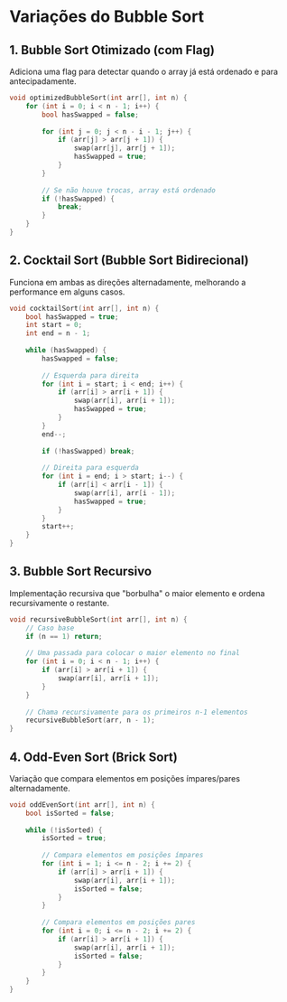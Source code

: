 # Variações do Bubble Sort

## 1. Bubble Sort Otimizado (com Flag)
Adiciona uma flag para detectar quando o array já está ordenado e para antecipadamente.

```cpp
void optimizedBubbleSort(int arr[], int n) {
    for (int i = 0; i < n - 1; i++) {
        bool hasSwapped = false;
        
        for (int j = 0; j < n - i - 1; j++) {
            if (arr[j] > arr[j + 1]) {
                swap(arr[j], arr[j + 1]);
                hasSwapped = true;
            }
        }
        
        // Se não houve trocas, array está ordenado
        if (!hasSwapped) {
            break;
        }
    }
}
```

## 2. Cocktail Sort (Bubble Sort Bidirecional)
Funciona em ambas as direções alternadamente, melhorando a performance em alguns casos.

```cpp
void cocktailSort(int arr[], int n) {
    bool hasSwapped = true;
    int start = 0;
    int end = n - 1;
    
    while (hasSwapped) {
        hasSwapped = false;
        
        // Esquerda para direita
        for (int i = start; i < end; i++) {
            if (arr[i] > arr[i + 1]) {
                swap(arr[i], arr[i + 1]);
                hasSwapped = true;
            }
        }
        end--;
        
        if (!hasSwapped) break;
        
        // Direita para esquerda
        for (int i = end; i > start; i--) {
            if (arr[i] < arr[i - 1]) {
                swap(arr[i], arr[i - 1]);
                hasSwapped = true;
            }
        }
        start++;
    }
}
```

## 3. Bubble Sort Recursivo
Implementação recursiva que "borbulha" o maior elemento e ordena recursivamente o restante.

```cpp
void recursiveBubbleSort(int arr[], int n) {
    // Caso base
    if (n == 1) return;
    
    // Uma passada para colocar o maior elemento no final
    for (int i = 0; i < n - 1; i++) {
        if (arr[i] > arr[i + 1]) {
            swap(arr[i], arr[i + 1]);
        }
    }
    
    // Chama recursivamente para os primeiros n-1 elementos
    recursiveBubbleSort(arr, n - 1);
}
```

## 4. Odd-Even Sort (Brick Sort)
Variação que compara elementos em posições ímpares/pares alternadamente.

```cpp
void oddEvenSort(int arr[], int n) {
    bool isSorted = false;
    
    while (!isSorted) {
        isSorted = true;
        
        // Compara elementos em posições ímpares
        for (int i = 1; i <= n - 2; i += 2) {
            if (arr[i] > arr[i + 1]) {
                swap(arr[i], arr[i + 1]);
                isSorted = false;
            }
        }
        
        // Compara elementos em posições pares
        for (int i = 0; i <= n - 2; i += 2) {
            if (arr[i] > arr[i + 1]) {
                swap(arr[i], arr[i + 1]);
                isSorted = false;
            }
        }
    }
}
```